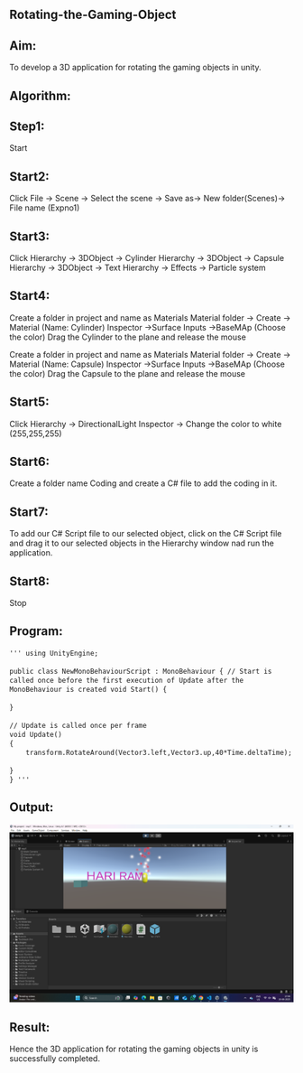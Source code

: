 ## Rotating-the-Gaming-Object

## Aim:
To develop a 3D application for rotating the gaming objects in unity.

## Algorithm:
## Step1:
Start

## Start2:
Click File -> Scene -> Select the scene -> Save as-> New folder(Scenes)-> File name (Expno1)

## Start3:
Click Hierarchy -> 3DObject -> Cylinder Hierarchy -> 3DObject -> Capsule Hierarchy -> 3DObject -> Text Hierarchy -> Effects -> Particle system

## Start4:
Create a folder in project and name as Materials Material folder -> Create -> Material (Name: Cylinder) Inspector ->Surface Inputs ->BaseMAp (Choose the color) Drag the Cylinder to the plane and release the mouse

Create a folder in project and name as Materials Material folder -> Create -> Material (Name: Capsule) Inspector ->Surface Inputs ->BaseMAp (Choose the color) Drag the Capsule to the plane and release the mouse

## Start5:
Click Hierarchy -> DirectionalLight Inspector -> Change the color to white (255,255,255)

## Start6:
Create a folder name Coding and create a C# file to add the coding in it.

## Start7:
To add our C# Script file to our selected object, click on the C# Script file and drag it to our selected objects in the Hierarchy window nad run the application.

## Start8:
Stop

## Program:
``` 
''' using UnityEngine;

public class NewMonoBehaviourScript : MonoBehaviour { // Start is called once before the first execution of Update after the MonoBehaviour is created void Start() {

}

// Update is called once per frame
void Update()
{
    transform.RotateAround(Vector3.left,Vector3.up,40*Time.deltaTime);

}
} '''
```

## Output:
![alt text](image.png)

## Result:
Hence the 3D application for rotating the gaming objects in unity is successfully completed.
